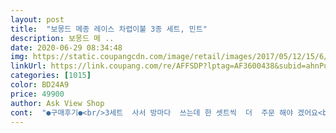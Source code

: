 ```yaml
---
layout: post 
title:  "보몽드 메종 레이스 차렵이불 3종 세트, 민트" 
description: 보몽드 메 ..
date: 2020-06-29 08:34:48 
img: https://static.coupangcdn.com/image/retail/images/2017/05/12/15/6/5086fa4c-7485-4d8f-9dda-a25e14e1d4fd.jpg 
linkUrl: https://link.coupang.com/re/AFFSDP?lptag=AF3600438&subid=ahnPublicAsk&pageKey=21448373&itemId=84682824&vendorItemId=3144062203&traceid=V0-113-e3b7c88847e99f78 
categories: [1015] 
color: BD24A9 
price: 49900 
author: Ask View Shop 
cont:  "●구매후기●<br/>3세트  사서 방마다  쓰는데 한 셋트씩  더  주문 해야 겠어요<br/>가격대비 대만족 입니다<br/>고민말고 써 보세요들  후호  없을거  같아요<br/>느낌이  너무  쾌적하고 좋아요<br/>면은 시원한데 흐느적 거리지 않아요<br/>몇주  지났는데 아무 이상 없이 시원하게 잘  사용 중입니다<br/>몇주째  잘 쓰고 있어요<br/>모험이다 하고 구매 햇는데<br/>바느질이나 뒷면 밀림방지 실리콘  같은게  떨어진다는<br/>방이 산뜻해여<br/>배게커버 싸이즈는 작아요<br/>배송도 빨랏구여<br/>베게를 좀 큰거 쓰시거나 경추베게보다도 크면 커버는<br/>보풀인지 먼지 인지 하얀이물질이 자꾸 나온다던 그것<br/>분들도  계시던데 저는  오자마자 세탁기 돌리고 사용한지<br/>색상이 너무 시원해 보여 가격도 너무 착했던 아이라<br/>시원하고  안 밀리고  예쁘고 빨아도  변함  없네요<br/>여름이불이라는 특성상 한철이거니 하고<br/>요즘 많이들 쓰는 경추배게 딱 들어가는싸이즈예요<br/>우선 다른분들 후기에 있던 부분이 제일 신경쓰였던<br/>이거 진짜 시원하고 좋아요<br/>이불두께감도 너무 얇지도 않아 맘에 들구<br/>일단 저는 무사통과 였어요<br/>좀 작아요 베케모양이 비틀어 질꺼 같아요<br/>촉감도 아삭아삭 좋구여<br/>최고최고 진짜 좄아요<br/>통과햇네여^^<br/>패드가  두툼하니 약간  쿠션감도  있고 까실까실<br/>패드가 일단 좀 무게감이 잇어서 도톰 합니다<br/>" 
---
```

